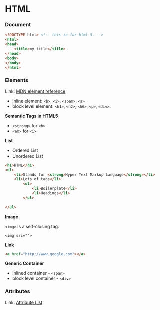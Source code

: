 <extoc></extoc>

# HTML

### Document
```html
<!DOCTYPE html> <!-- this is for html 5. -->
<html>
<head>
    <title>my title</title>
</head>
<body>
</body>
</html>
```

### Elements

Link: [MDN element reference](https://developer.mozilla.org/en-US/docs/Web/HTML/Element)

- inline element: `<b>`, `<i>`, `<spam>`, `<a>`
- block level element: `<h1>`, `<h2>`, `<h6>`, `<p>`, `<div>`.

__Semantic Tags in HTML5__

- `<strong>` for `<b>`
- `<em>` for `<i>`

__List__

- Ordered List
- Unordered List

```html
<h1>HTML</h1>
<ul>
	<li>Stands for <strong>Hyper Text Markup Language</strong></li>
	<li>Lots of tags</li>
		<ul>
			<li>Boilerplate</li>
			<li>Headings</li>
		</ul>
	
</ul>
```

__Image__

`<img>` is a self-closing tag.

```
<img src="">
```

__Link__

```html
<a href="http://www.google.com"></a>
```


__Generic Container__

- inlined container - `<span>`
- block level container - `<div>`

### Attributes

Link: [Attribute List](https://developer.mozilla.org/en-US/docs/Web/HTML/Attributes)
